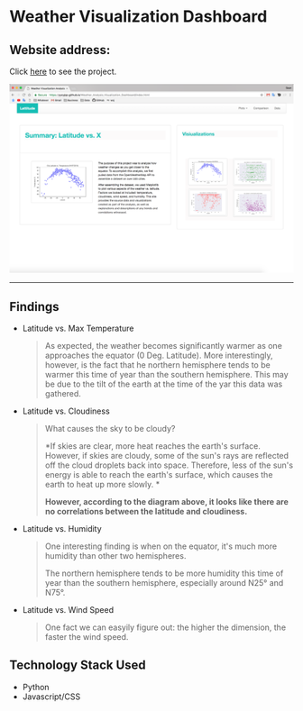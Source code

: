 # Weather Visualization Dashboard

## Website address: 

Click [here](https://yycyjqc.github.io/Weather_Analysis_Visualization_Dashboard/) to see the project.

<img alt="Landing page large screen" src="images/landing_screenshot.png" width=600>

---



## Findings

- Latitude vs. Max Temperature

  > As expected, the weather becomes significantly warmer as one approaches the equator (0 Deg. Latitude). More interestingly, however, is the fact that he northern hemisphere tends to be warmer this time of year than the southern hemisphere. This may be due to the tilt of the earth at the time of the yar this data was gathered.

- Latitude vs. Cloudiness

  >What causes the sky to be cloudy? 
  >
  >*If skies are clear, more heat reaches the earth's surface. However, if skies are cloudy, some of the sun's rays are reflected off the cloud droplets back into space. Therefore, less of the sun's energy is able to reach the earth's surface, which causes the earth to heat up more slowly. *
  >
  >**However, according to the diagram above, it looks like there are no correlations between the latitude and cloudiness.** 

- Latitude vs. Humidity

  > One interesting finding is when on the equator, it's much more humidity than other two hemispheres. 
  >
  > The northern hemisphere tends to be more humidity this time of year than the southern hemisphere, especially around N25° and N75°. 

- Latitude vs. Wind Speed

  > One fact we can easyily figure out: the higher the dimension, the faster the wind speed.



## Technology Stack Used

- Python
- Javascript/CSS